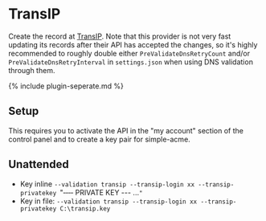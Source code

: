 ---
---
# TransIP 
Create the record at [TransIP](https://www.transip.nl/). Note that this provider is not very 
fast updating its records after their API has accepted the changes, so it's highly recommended 
to roughly double either `PreValidateDnsRetryCount` and/or `PreValidateDnsRetryInterval` in 
`settings.json` when using DNS validation through them.

{% include plugin-seperate.md %}

## Setup
This requires you to activate the API in the "my account" section of the control panel and to create a key pair for simple-acme.

## Unattended 
- Key inline
`‑‑validation transip ‑‑transip-login xx ‑‑transip-privatekey `"‑‑‑‑ PRIVATE KEY --- ...`"`
- Key in file:
`‑‑validation transip ‑‑transip-login xx ‑‑transip-privatekey C:\transip.key`